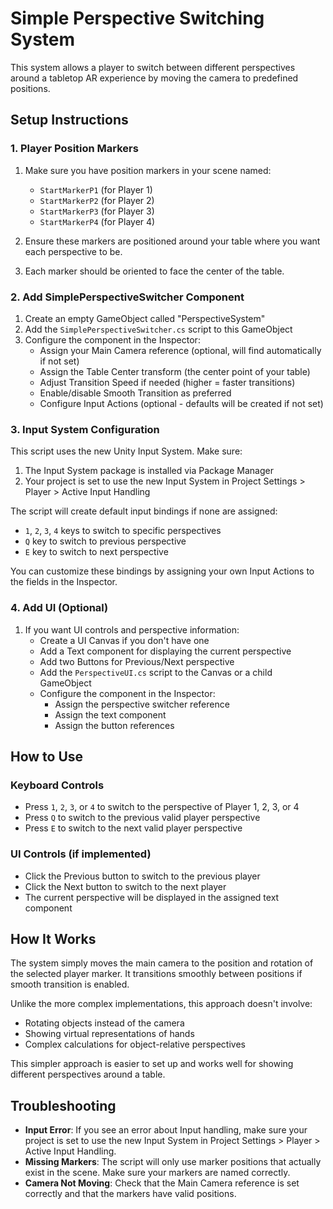 # Simple Perspective Switching System

This system allows a player to switch between different perspectives around a tabletop AR experience by moving the camera to predefined positions.

## Setup Instructions

### 1. Player Position Markers

1. Make sure you have position markers in your scene named:

   - `StartMarkerP1` (for Player 1)
   - `StartMarkerP2` (for Player 2)
   - `StartMarkerP3` (for Player 3)
   - `StartMarkerP4` (for Player 4)

2. Ensure these markers are positioned around your table where you want each perspective to be.

3. Each marker should be oriented to face the center of the table.

### 2. Add SimplePerspectiveSwitcher Component

1. Create an empty GameObject called "PerspectiveSystem"
2. Add the `SimplePerspectiveSwitcher.cs` script to this GameObject
3. Configure the component in the Inspector:
   - Assign your Main Camera reference (optional, will find automatically if not set)
   - Assign the Table Center transform (the center point of your table)
   - Adjust Transition Speed if needed (higher = faster transitions)
   - Enable/disable Smooth Transition as preferred
   - Configure Input Actions (optional - defaults will be created if not set)

### 3. Input System Configuration

This script uses the new Unity Input System. Make sure:

1. The Input System package is installed via Package Manager
2. Your project is set to use the new Input System in Project Settings > Player > Active Input Handling

The script will create default input bindings if none are assigned:

- `1`, `2`, `3`, `4` keys to switch to specific perspectives
- `Q` key to switch to previous perspective
- `E` key to switch to next perspective

You can customize these bindings by assigning your own Input Actions to the fields in the Inspector.

### 4. Add UI (Optional)

1. If you want UI controls and perspective information:
   - Create a UI Canvas if you don't have one
   - Add a Text component for displaying the current perspective
   - Add two Buttons for Previous/Next perspective
   - Add the `PerspectiveUI.cs` script to the Canvas or a child GameObject
   - Configure the component in the Inspector:
     - Assign the perspective switcher reference
     - Assign the text component
     - Assign the button references

## How to Use

### Keyboard Controls

- Press `1`, `2`, `3`, or `4` to switch to the perspective of Player 1, 2, 3, or 4
- Press `Q` to switch to the previous valid player perspective
- Press `E` to switch to the next valid player perspective

### UI Controls (if implemented)

- Click the Previous button to switch to the previous player
- Click the Next button to switch to the next player
- The current perspective will be displayed in the assigned text component

## How It Works

The system simply moves the main camera to the position and rotation of the selected player marker. It transitions smoothly between positions if smooth transition is enabled.

Unlike the more complex implementations, this approach doesn't involve:

- Rotating objects instead of the camera
- Showing virtual representations of hands
- Complex calculations for object-relative perspectives

This simpler approach is easier to set up and works well for showing different perspectives around a table.

## Troubleshooting

- **Input Error**: If you see an error about Input handling, make sure your project is set to use the new Input System in Project Settings > Player > Active Input Handling.
- **Missing Markers**: The script will only use marker positions that actually exist in the scene. Make sure your markers are named correctly.
- **Camera Not Moving**: Check that the Main Camera reference is set correctly and that the markers have valid positions.
